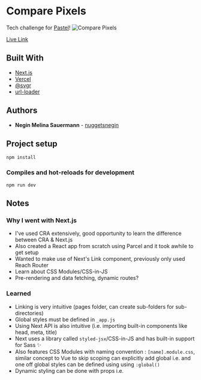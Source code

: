 # Compare Pixels

Tech challenge for [Pastel](https://usepastel.com/)!
![Compare Pixels](https://i.imgur.com/1mreTg5.png)

[Live Link](https://compare-pixels.vercel.app/)

## Built With

* [Next.js](https://nextjs.org/)
* [Vercel](https://vercel.com/)
* [@svgr](https://www.npmjs.com/package/@svgr/webpack)
* [url-loader](https://github.com/webpack-contrib/url-loader)

## Authors

* **Negin Melina Sauermann** - [nuggetsnegin](https://github.com/nuggetsnegin)

## Project setup
```
npm install
```

### Compiles and hot-reloads for development
```
npm run dev
```

## Notes
### Why I went with Next.js
* I've used CRA extensively, good opportunity to learn the difference between CRA & Next.js
* Also created a React app from scratch using Parcel and it took awhile to get setup
* Wanted to make use of Next's Link component, previously only used Reach Router
* Learn about CSS Modules/CSS-in-JS
* Pre-rendering and data fetching, dynamic routes?
### Learned
* Linking is very intuitive (pages folder, can create sub-folders for sub-directories)
* Global styles must be defined in <code>_app.js</code>
* Using Next API is also intuitive (i.e. importing built-in components like head, meta, title)
* Next uses a library called <code>styled-jsx</code>/CSS-in-JS and has built-in support for Sass ✨
* Also features CSS Modules with naming convention : <code>[name].module.css</code>, similar concept to Vue <code><style scoped></code>
* Because CSS modules are locally scoped, when they are created they're assigned a unique class name i.e. <code>layout_container__2t4v2</code>, don't have to worry about naming collisions
* In production, all CSS files will be automatically concatenated into a single minified .css file, **CSS Modules** will be concatenated, minified and code-split <code>.css</code> files (ensures minimal amount of CSS is loaded!)
* CSS-in-JS can be used using inline styles or <code> <style jsx>{` p { color: pink; }`}</style></code> to skip scoping can explicitly add global i.e. <code><style jsx global>{`p { color: green } `}</style></code> and one off global styles can be defined using using <code>:global() </code>
*  Dynamic styling can be done with props i.e. <code> <style jsx>`{ background: ${props.theme.background}'`}>/style> </code>
* The [github page on styled-jsx](github.com/vercel/styled-jsx) is great to reference
* Next.js **pre-renders** every page, generates HTML for each page in advance better performance and SEO, each page is associated with minimal js code needed for that page. Plain React has no pre-rendering 
* When the page is loaded, js code runs and makes the page fully interactive, i.e. <code>Link</code> will be active after JS loads
* Two forms of pre-rendering **static generation**(generates HTML at build time, reused on each request) and **server-side rendering** (generates HTML on each request), can also use a **hybrid of the two**
* (finally after a lot of trial & error) learned how to use [getInitialProps](https://stackoverflow.com/questions/51316537/getinitialprops-never-gets-called-what-am-i-doing-wrong) 😅

### Obstacles/Gotchas?
* Routing blocked me for awhile.😠 Tried to figure out a way to incorrectly pass props(image, website link) through Link or route.push. Tried to then implement my own Redux methods using useReducer and useContext hooks, ran into a problem where state was not being dispatched properly, all I needed was to use getInitialProps but misread documentation and finally understood how to use it after reading: https://stackoverflow.com/questions/51316537/getinitialprops-never-gets-called-what-am-i-doing-wrong
* Solving/rendering the image & i-frame, sizing issues/overlays
* Was getting the image size before it was passed in as a prop (new Image() doesn't exist error), had to use onload 😅
* Odd bug where font-weight:500 doesn't apply on the buttons despite the inspector and computed showing it has that font-weight. Tried different ways of importing the font-weight (declaring it in scope/global, styling the button in global - no luck) There seems to be some [issues](https://github.com/google/fonts/issues/1137) with the actual font but unsure if it's related to my problem 
* Handling user input for 'http/https' the Pastel proxy requires the input to have http/https and I perform a check on it but it doesn't feel like the best UX. Preferably would like to be able for the user to input without http/https and prefix it. I hardcoded this by always prefixing http but removed it because i'm not sure if I should be altering the user's input without their knowledge
* Changing the functionality from show/hide to an opacity transition was a bit challenging. My solution seems a bit wacky (setting the img to relative positioning based off the height of the image inverted and adding a negative margin with that same height to remove the extra spacing from using relative positioning.) I'm curious if there is a better way to do this. Through a google search, it seemed like the common approach is to use position relative to stack them but having it nested inside the card div to handle large images made my solution less eloquent

### Potential Improvements
* Error handling isn't the most robust (mostly catch-all error handling), aside from handling image types and trying to guide the user to images (default file upload is image), no other checks in place (maybe very large images would be a use case for more error handling?) Error handling for website input could be more verbose (website didn't load vs http/https or injected that somehow)
* Stacking of image/website - I'm curious what other solutions I could've examined rather than position relative with the funky negative top positioning/negative bottom margin, my solution seemed the most intuitive based off experience with stacking elements and google search 

### Fun fact
* I used the homepage mockup with the project website to test how accurate it was 😅 (felt very inception'y)
